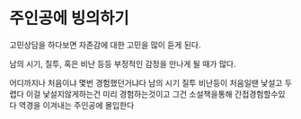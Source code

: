 # 주인공에 빙의하기

고민상담을 하다보면 자존감에 대한 고민을 많이 듣게 된다.  

남의 시기, 질투, 혹은 비난 등등 부정적인 감정을 만나게 될 때가 많다.  

어디까지나 처음이냐 몇번 경험했던거냐다
남의 시기 질투 비난등이 처음일땐 낯설고 두렵다
이걸 낯설지않게하는건 미리 경험하는것이고
그건 소설책을통해 간접경험할수있다
역경을 이겨내는 주인공에 몰입한다